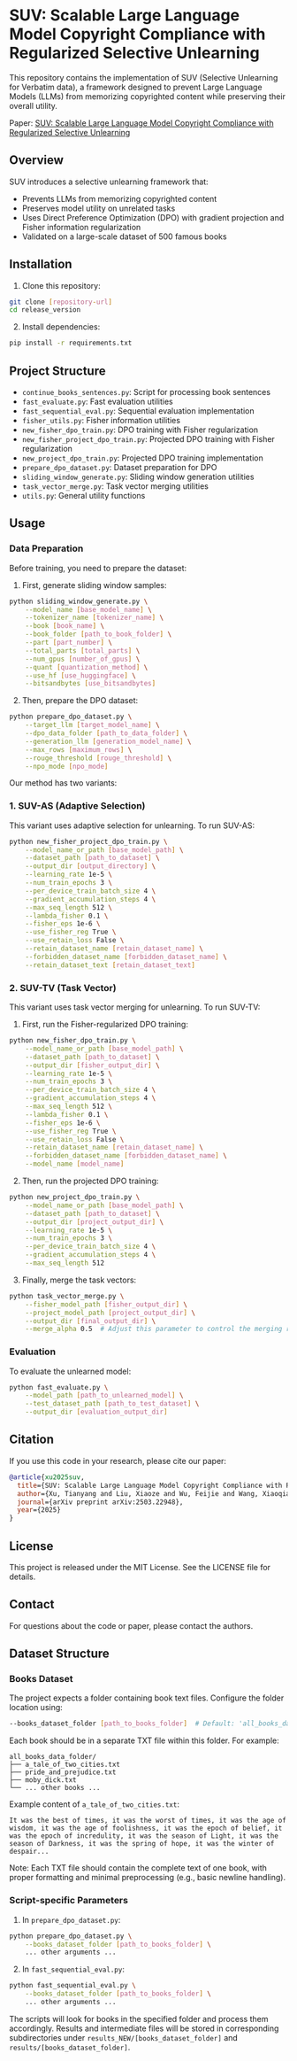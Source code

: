 # SUV: Scalable Large Language Model Copyright Compliance with Regularized Selective Unlearning

This repository contains the implementation of SUV (Selective Unlearning for Verbatim data), a framework designed to prevent Large Language Models (LLMs) from memorizing copyrighted content while preserving their overall utility.

Paper: [SUV: Scalable Large Language Model Copyright Compliance with Regularized Selective Unlearning](https://arxiv.org/abs/2503.22948)

## Overview

SUV introduces a selective unlearning framework that:
- Prevents LLMs from memorizing copyrighted content
- Preserves model utility on unrelated tasks
- Uses Direct Preference Optimization (DPO) with gradient projection and Fisher information regularization
- Validated on a large-scale dataset of 500 famous books

## Installation

1. Clone this repository:
```bash
git clone [repository-url]
cd release_version
```

2. Install dependencies:
```bash
pip install -r requirements.txt
```

## Project Structure

- `continue_books_sentences.py`: Script for processing book sentences
- `fast_evaluate.py`: Fast evaluation utilities
- `fast_sequential_eval.py`: Sequential evaluation implementation
- `fisher_utils.py`: Fisher information utilities
- `new_fisher_dpo_train.py`: DPO training with Fisher regularization
- `new_fisher_project_dpo_train.py`: Projected DPO training with Fisher regularization
- `new_project_dpo_train.py`: Projected DPO training implementation
- `prepare_dpo_dataset.py`: Dataset preparation for DPO
- `sliding_window_generate.py`: Sliding window generation utilities
- `task_vector_merge.py`: Task vector merging utilities
- `utils.py`: General utility functions

## Usage

### Data Preparation

Before training, you need to prepare the dataset:

1. First, generate sliding window samples:
```bash
python sliding_window_generate.py \
    --model_name [base_model_name] \
    --tokenizer_name [tokenizer_name] \
    --book [book_name] \
    --book_folder [path_to_book_folder] \
    --part [part_number] \
    --total_parts [total_parts] \
    --num_gpus [number_of_gpus] \
    --quant [quantization_method] \
    --use_hf [use_huggingface] \
    --bitsandbytes [use_bitsandbytes]
```

2. Then, prepare the DPO dataset:
```bash
python prepare_dpo_dataset.py \
    --target_llm [target_model_name] \
    --dpo_data_folder [path_to_data_folder] \
    --generation_llm [generation_model_name] \
    --max_rows [maximum_rows] \
    --rouge_threshold [rouge_threshold] \
    --npo_mode [npo_mode]
```

Our method has two variants:

### 1. SUV-AS (Adaptive Selection)
This variant uses adaptive selection for unlearning. To run SUV-AS:

```bash
python new_fisher_project_dpo_train.py \
    --model_name_or_path [base_model_path] \
    --dataset_path [path_to_dataset] \
    --output_dir [output_directory] \
    --learning_rate 1e-5 \
    --num_train_epochs 3 \
    --per_device_train_batch_size 4 \
    --gradient_accumulation_steps 4 \
    --max_seq_length 512 \
    --lambda_fisher 0.1 \
    --fisher_eps 1e-6 \
    --use_fisher_reg True \
    --use_retain_loss False \
    --retain_dataset_name [retain_dataset_name] \
    --forbidden_dataset_name [forbidden_dataset_name] \
    --retain_dataset_text [retain_dataset_text]
```

### 2. SUV-TV (Task Vector)
This variant uses task vector merging for unlearning. To run SUV-TV:

1. First, run the Fisher-regularized DPO training:
```bash
python new_fisher_dpo_train.py \
    --model_name_or_path [base_model_path] \
    --dataset_path [path_to_dataset] \
    --output_dir [fisher_output_dir] \
    --learning_rate 1e-5 \
    --num_train_epochs 3 \
    --per_device_train_batch_size 4 \
    --gradient_accumulation_steps 4 \
    --max_seq_length 512 \
    --lambda_fisher 0.1 \
    --fisher_eps 1e-6 \
    --use_fisher_reg True \
    --use_retain_loss False \
    --retain_dataset_name [retain_dataset_name] \
    --forbidden_dataset_name [forbidden_dataset_name] \
    --model_name [model_name]
```

2. Then, run the projected DPO training:
```bash
python new_project_dpo_train.py \
    --model_name_or_path [base_model_path] \
    --dataset_path [path_to_dataset] \
    --output_dir [project_output_dir] \
    --learning_rate 1e-5 \
    --num_train_epochs 3 \
    --per_device_train_batch_size 4 \
    --gradient_accumulation_steps 4 \
    --max_seq_length 512
```

3. Finally, merge the task vectors:
```bash
python task_vector_merge.py \
    --fisher_model_path [fisher_output_dir] \
    --project_model_path [project_output_dir] \
    --output_dir [final_output_dir] \
    --merge_alpha 0.5  # Adjust this parameter to control the merging ratio
```

### Evaluation
To evaluate the unlearned model:
```bash
python fast_evaluate.py \
    --model_path [path_to_unlearned_model] \
    --test_dataset_path [path_to_test_dataset] \
    --output_dir [evaluation_output_dir]
```

## Citation

If you use this code in your research, please cite our paper:

```bibtex
@article{xu2025suv,
  title={SUV: Scalable Large Language Model Copyright Compliance with Regularized Selective Unlearning},
  author={Xu, Tianyang and Liu, Xiaoze and Wu, Feijie and Wang, Xiaoqian and Gao, Jing},
  journal={arXiv preprint arXiv:2503.22948},
  year={2025}
}
```

## License

This project is released under the MIT License. See the LICENSE file for details.

## Contact

For questions about the code or paper, please contact the authors.

## Dataset Structure

### Books Dataset
The project expects a folder containing book text files. Configure the folder location using:

```bash
--books_dataset_folder [path_to_books_folder]  # Default: 'all_books_data_folder'
```

Each book should be in a separate TXT file within this folder. For example:

```
all_books_data_folder/
├── a_tale_of_two_cities.txt
├── pride_and_prejudice.txt
├── moby_dick.txt
└── ... other books ...
```

Example content of `a_tale_of_two_cities.txt`:
```text
It was the best of times, it was the worst of times, it was the age of wisdom, it was the age of foolishness, it was the epoch of belief, it was the epoch of incredulity, it was the season of Light, it was the season of Darkness, it was the spring of hope, it was the winter of despair...
```

Note: Each TXT file should contain the complete text of one book, with proper formatting and minimal preprocessing (e.g., basic newline handling).

### Script-specific Parameters

1. In `prepare_dpo_dataset.py`:
```bash
python prepare_dpo_dataset.py \
    --books_dataset_folder [path_to_books_folder] \
    ... other arguments ...
```

2. In `fast_sequential_eval.py`:
```bash
python fast_sequential_eval.py \
    --books_dataset_folder [path_to_books_folder] \
    ... other arguments ...
```

The scripts will look for books in the specified folder and process them accordingly. Results and intermediate files will be stored in corresponding subdirectories under `results_NEW/[books_dataset_folder]` and `results/[books_dataset_folder]`.